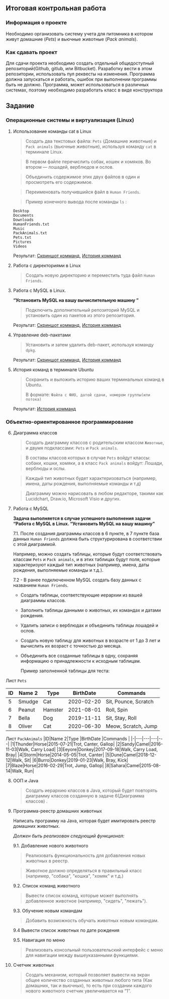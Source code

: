 ## **Итоговая контрольная работа**

 ### **Информация о проекте**
 Необходимо организовать систему учета для питомника в котором живут домашние (*Pets*) и вьючные животные (*Pack animals*). 

### **Как сдавать проект**

Для сдачи проекта необходимо создать отдельный общедоступный репозиторий(Github, gitlub, или Bitbucket). Разработку вести в этом репозитории, использовать пул реквесты на изменения. Программа должна запускаться и работать, ошибок при выполнении программы быть не должно. Программа, может использоваться в различных системах, поэтому необходимо разработать класс в виде конструктора 

## **Задание**

### **Операционные системы и виртуализация (Linux)**

1. Использование команды cat в Linux
   > Создать два текстовых файла: `Pets` (Домашние животные) и `Pack animals` (вьючные животные), используя команду `cat` в терминале Linux. 
   
   > В первом файле перечислить собак, кошек и хомяков. Во втором — лошадей, верблюдов и ослов.

   > Объединить содержимое этих двух файлов в один и просмотреть его содержимое.

   > Переименовать получившийся файл в `Human Friends`.

    > Пример конечного вывода после команды `ls` :

    ``` 
    Desktop 
    Documents 
    Downloads  
    HumanFriends.txt  
    Music  
    PackAnimals.txt  
    Pets.txt  
    Pictures  
    Videos 
    ```
    Результат: [Скриншот комманд](/img/1.png), [История комманд](/tasks_1_5/commands.md)
2. Работа с директориями в Linux
    >Создать новую директорию и переместить туда файл `Human Friends`.

3. Работа с MySQL в Linux. 
   
   **“Установить MySQL на вашу вычислительную машину ”</p>**

    > Подключить дополнительный репозиторий MySQL и установить один из пакетов из этого репозитория.

    Результат: [Скриншот комманд](/img/3.png), [История комманд](/tasks_1_5/commands.md)

4. Управление deb-пакетами
    > Установить и затем удалить deb-пакет, используя команду `dpkg`.

    Результат: [Скриншот комманд](/img/4.png), [История комманд](/tasks_1_5/commands.md)

5. История команд в терминале Ubuntu
    > Сохранить и выложить историю ваших терминальных команд в Ubuntu. </p>
    В формате: `Файла с ФИО, датой сдачи, номером группы(или потока)`

    Результат: [История комманд](/tasks_1_5/commands.md)

### **Объектно-ориентированное программирование**

6. Диаграмма классов

    > Создать диаграмму классов с родительским классом `Животные`, и двумя подклассами: `Pets` и `Pack animals`.

    > В составы классов которых в случае `Pets` войдут классы: собаки, кошки, хомяки, а в класс `Pack animals` войдут: Лошади, верблюды и ослы.

    > Каждый тип животных будет характеризоваться (например, имена, даты рождения, выполняемые команды и т.д)

    > Диаграмму можно нарисовать в любом редакторе, такими как Lucidchart, Draw.io, Microsoft Visio и других.

7. Работа с MySQL 
   
   **Задача выполняется в случае успешного выполнения задачи “Работа с MySQL в Linux. “Установить MySQL на вашу машину”**
    
    7.1. После создания диаграммы классов в 6 пункте, в 7 пункте база данных `Human Friends` должна быть структурирована в соответствии с этой диаграммой. </p>
    Например, можно создать таблицы, которые будут соответствовать классам `Pets` и `Pack animals`, и в этих таблицах будут поля, которые характеризуют каждый тип животных (например, имена, даты рождения, выполняемые команды и т.д.). 
    
    7.2   - В ранее подключенном MySQL создать базу данных с названием `Human Friends`.
      - Создать таблицы, соответствующие иерархии из вашей диаграммы классов.
      - Заполнить таблицы данными о животных, их командах и датами рождения.
      - Удалить записи о верблюдах и объединить таблицы лошадей и ослов.
      - Создать новую таблицу для животных в возрасте от 1 до 3 лет и вычислить их возраст с точностью до месяца.
      - Объединить все созданные таблицы в одну, сохраняя информацию о принадлежности к исходным таблицам.
  
        Пример заполненной таблицы для теста:</p>

Лист `Pets`</p>
        
|ID|Name 2|Type |BirthDate |Commands |
|-|---|---|---|---|
|5|Smudge|Cat|2020-02-20|Sit, Pounce, Scratch|
|6|Peanut|Hamster|2021-08-01|Roll, Spin|
|7|Bella|Dog|2019-11-11|Sit, Stay, Roll|
|8|Oliver|Cat|2020-06-30|Meow, Scratch, Jump|

Лист `PackAnimals`
|ID|Name 2|Type |BirthDate |Commands |
|-|---|---|---|---|
|1|Thunder|Horse|2015-07-21|Trot, Canter, Gallop|
|2|Sandy|Camel|2016-11-03|Walk, Carry Load|
|3|Eeyore|Donkey|2017-09-18|Walk, Carry Load, Bray|
|4|Storm|Horse|2014-05-05|Trot, Canter|
|5|Dune|Camel|2018-12-12|Walk, Sit|
|6|Burro|Donkey|2019-01-23|Walk, Bray, Kick|
|7|Blaze|Horse|2016-02-29|Trot, Jump, Gallop|
|8|Sahara|Camel|2015-08-14|Walk, Run|

8. ООП и Java
        
    > Создать иерархию классов в Java, который будет повторять диаграмму классов созданную в задаче 6(Диаграмма классов) .

9. Программа-реестр домашних животных</p>
Написать программу на Java, которая будет имитировать реестр домашних животных. </p>
*Должен быть реализован следующий функционал:*

    9.1. Добавление нового животного
        
    > Реализовать функциональность для добавления новых животных в реестр.
        
    > Животное должно определяться в правильный класс (например, "собака", "кошка", "хомяк" и т.д.)
   
    9.2. Список команд животного
        
    > Вывести список команд, которые может выполнять добавленное животное (например, "сидеть", "лежать").
    
    9.3. Обучение новым командам
    
    > Добавить возможность обучать животных новым командам.
    
    9.4 Вывести список животных по дате рождения
    
    9.5. Навигация по меню
            
    > Реализовать консольный пользовательский интерфейс с меню для навигации между вышеуказанными функциями.
        
10.   Счетчик животных
        
        > Создать механизм, который позволяет вывести на экран общее количество созданных животных любого типа (Как домашних, так и вьючных), то есть при создании каждого нового животного счетчик увеличивается на “1”. 